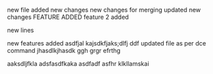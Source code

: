 new file added
new changes
new changes for merging
updated new changes
FEATURE ADDED
feature 2 added

new lines

new features added
asdfjal
kajsdkfjaks;dlfj
ddf
updated file as per dce command
jhasdlkjhasdk
ggh
grgr
efrthg


aaksdljfkla
adsfasdfkaka
asdfadf
asfhr
klkllamskai
